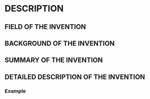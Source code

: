 # DESCRIPTION

## FIELD OF THE INVENTION

## BACKGROUND OF THE INVENTION

## SUMMARY OF THE INVENTION

## DETAILED DESCRIPTION OF THE INVENTION

### Example

